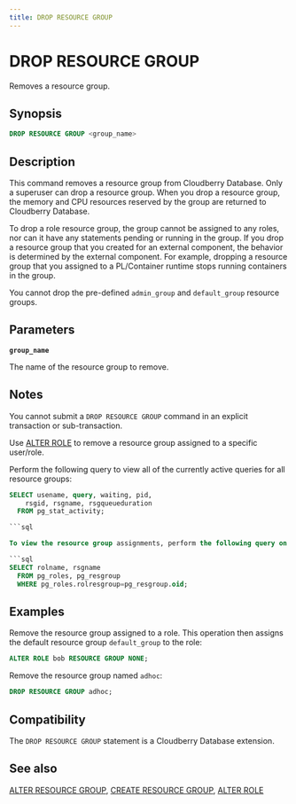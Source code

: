 ```yaml
---
title: DROP RESOURCE GROUP
---
```


# DROP RESOURCE GROUP

Removes a resource group.

## Synopsis

```sql
DROP RESOURCE GROUP <group_name>
```

## Description

This command removes a resource group from Cloudberry Database. Only a superuser can drop a resource group. When you drop a resource group, the memory and CPU resources reserved by the group are returned to Cloudberry Database.

To drop a role resource group, the group cannot be assigned to any roles, nor can it have any statements pending or running in the group. If you drop a resource group that you created for an external component, the behavior is determined by the external component. For example, dropping a resource group that you assigned to a PL/Container runtime stops running containers in the group.

You cannot drop the pre-defined `admin_group` and `default_group` resource groups.

## Parameters

**`group_name`**

The name of the resource group to remove.

## Notes

You cannot submit a `DROP RESOURCE GROUP` command in an explicit transaction or sub-transaction.

Use [ALTER ROLE](/docs/sql-stmts/sql-stmt-alter-role.md) to remove a resource group assigned to a specific user/role.

Perform the following query to view all of the currently active queries for all resource groups:

```sql
SELECT usename, query, waiting, pid,
    rsgid, rsgname, rsgqueueduration 
  FROM pg_stat_activity;

```sql

To view the resource group assignments, perform the following query on the `pg_roles` and `pg_resgroup` system catalog tables:

```sql
SELECT rolname, rsgname 
  FROM pg_roles, pg_resgroup
  WHERE pg_roles.rolresgroup=pg_resgroup.oid;
```

## Examples

Remove the resource group assigned to a role. This operation then assigns the default resource group `default_group` to the role:

```sql
ALTER ROLE bob RESOURCE GROUP NONE;
```

Remove the resource group named `adhoc`:

```sql
DROP RESOURCE GROUP adhoc;
```

## Compatibility

The `DROP RESOURCE GROUP` statement is a Cloudberry Database extension.

## See also

[ALTER RESOURCE GROUP](/docs/sql-stmts/sql-stmt-alter-resource-group.md), [CREATE RESOURCE GROUP](/docs/sql-stmts/sql-stmt-create-resource-group.md), [ALTER ROLE](/docs/sql-stmts/sql-stmt-alter-role.md)
